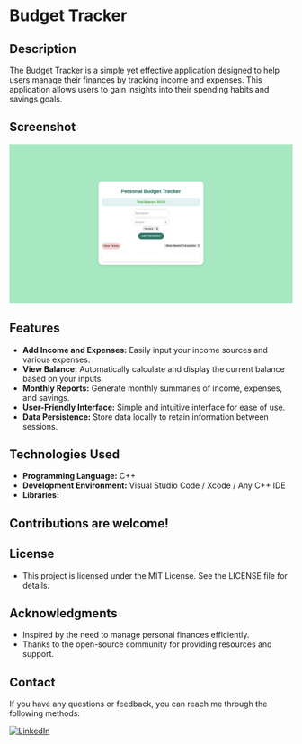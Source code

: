 # Budget Tracker

## Description

The Budget Tracker is a simple yet effective application designed to help users manage their finances by tracking income and expenses. This application allows users to gain insights into their spending habits and savings goals.

## Screenshot

![Screenshot](frontend/budget_tracker.screenshot.png)

## Features

- **Add Income and Expenses:** Easily input your income sources and various expenses.
- **View Balance:** Automatically calculate and display the current balance based on your inputs.
- **Monthly Reports:** Generate monthly summaries of income, expenses, and savings.
- **User-Friendly Interface:** Simple and intuitive interface for ease of use.
- **Data Persistence:** Store data locally to retain information between sessions.

## Technologies Used

- **Programming Language:** C++
- **Development Environment:** Visual Studio Code / Xcode / Any C++ IDE
- **Libraries:** 

## Contributions are welcome! 

## License

- This project is licensed under the MIT License. See the LICENSE file for details.

## Acknowledgments

- Inspired by the need to manage personal finances efficiently.
- Thanks to the open-source community for providing resources and support.

## Contact

If you have any questions or feedback, you can reach me through the following methods:

  <a href="https://www.linkedin.com/in/yajkotak" target="_blank">
    <img src="https://img.shields.io/badge/LinkedIn-Yaj_Kotak-blue?style=for-the-badge&logo=linkedin" alt="LinkedIn">
  </a>
